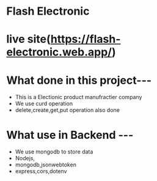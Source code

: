 # Flash Electronic
# live site(https://flash-electronic.web.app/)

# What done in this project---
 * This is a Electionic product manufractier company
 * We use curd operation 
 * delete,create,get,put operation also done 

 # What use in Backend ---
 * We use mongodb to store data
 * Nodejs,
 * mongodb,jsonwebtoken
 * express,cors,dotenv



